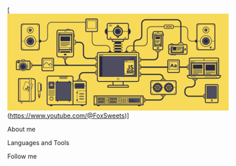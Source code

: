 [![Header](https://github.com/FoxSweets/foxsweets/blob/main/assets/profile.gif)(https://www.youtube.com/@FoxSweets)]

About me

Languages and Tools

Follow me